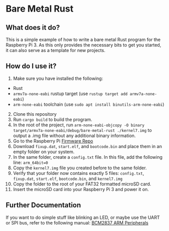 # Bare Metal Rust

## What does it do?
This is a simple example of how to write a bare metal Rust program for the Raspberry Pi 3. 
As this only provides the necessary bits to get you started, it can also serve as a template for new projects.

## How do I use it?
1) Make sure you have installed the following:
- Rust
- `armv7a-none-eabi` rustup target (use `rustup target add armv7a-none-eabi`)
- `arm-none-eabi` toolchain (use `sudo apt install binutils-arm-none-eabi`)
2) Clone this repository
3) Run `cargo build` to build the program. 
4) In the root of the project, run `arm-none-eabi-objcopy -O binary  target/armv7a-none-eabi/debug/bare-metal-rust ./kernel7.img` to output a .img file without any additional binary information.
5) Go to the Raspberry Pi [Firmware Repo](https://github.com/raspberrypi/firmware/tree/master/boot)
5) Download `fixup.dat`, `start.elf`, and `bootcode.bin` and place them in an empty folder on your system.
6) In the same folder, create a `config.txt` file. In this file, add the following line: `arm_64bit=0`
7) Copy the `kernel7.img` file you created before to the same folder.
8) Verify that your folder now contains exactly 5 files: `config.txt`, `fixup.dat`, `start.elf`, `bootcode.bin`, and `kernel7.img`
9) Copy the folder to the root of your FAT32 formatted microSD card.
10) Insert the microSD card into your Raspberry Pi 3 and power it on.

## Further Documentation
If you want to do simple stuff like blinking an LED, or maybe use the UART or SPI bus, refer to the following manual: [BCM2837 ARM Peripherals](https://cs140e.sergio.bz/docs/BCM2837-ARM-Peripherals.pdf)
